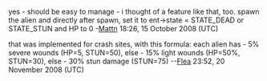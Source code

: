 yes - should be easy to manage - i thought of a feature like that, too.
spawn the alien and directly after spawn, set it to ent-\>state =
STATE_DEAD or STATE_STUN and HP to 0 -[Mattn](User:Mattn "wikilink")
18:26, 15 October 2008 (UTC)

that was implemented for crash sites, with this formula: each alien
has - 5% severe wounds (HP=5, STUN=50), else - 15% light wounds (HP=50%,
STUN=30), else - 30% stun damage (STUN=75)
--[Flea](User:Flea "wikilink") 23:52, 20 November 2008 (UTC)